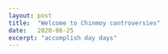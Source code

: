```yaml
---
layout: post
title:  "Welcome to Chinmoy controversies"
date:   2020-06-25
excerpt: "accomplish day days"
---
```


